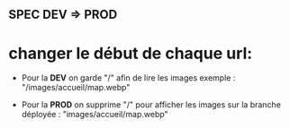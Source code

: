 ## SPEC DEV => PROD
 # changer le début de chaque url:
   * Pour la **DEV** on garde "/" afin de lire les images exemple : "/images/accueil/map.webp"
   
   * Pour la **PROD** on supprime "/" pour afficher les images sur la branche déployée : "images/accueil/map.webp"
